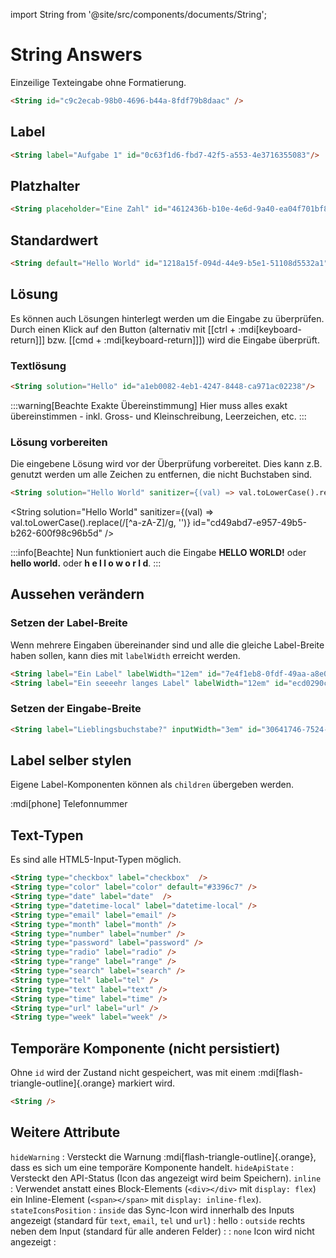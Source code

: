 import String from '@site/src/components/documents/String';

# String Answers

Einzeilige Texteingabe ohne Formatierung.

```md
<String id="c9c2ecab-98b0-4696-b44a-8fdf79b8daac" />
```

<String id="c9c2ecab-98b0-4696-b44a-8fdf79b8daac" />

## Label

```md
<String label="Aufgabe 1" id="0c63f1d6-fbd7-42f5-a553-4e3716355083"/>
```

<String label="Aufgabe 1" id="0c63f1d6-fbd7-42f5-a553-4e3716355083"/>


## Platzhalter
```md
<String placeholder="Eine Zahl" id="4612436b-b10e-4e6d-9a40-ea04f701bf87" />
```
<String placeholder="Eine Zahl" id="4612436b-b10e-4e6d-9a40-ea04f701bf87" />

## Standardwert
```md
<String default="Hello World" id="1218a15f-094d-44e9-b5e1-51108d5532a1"/>
```
<String default="Hello World" id="1218a15f-094d-44e9-b5e1-51108d5532a1"/>

## Lösung
Es können auch Lösungen hinterlegt werden um die Eingabe zu überprüfen. Durch einen Klick auf den Button (alternativ mit [[ctrl + :mdi[keyboard-return]]] bzw. [[cmd + :mdi[keyboard-return]]]) wird die Eingabe überprüft.

<String solution="Lösung" placeholder="Die Lösung ist 'Lösung'" id="6970d5f8-0015-40a8-97d4-e576dd1b4b3c"/>

### Textlösung
```md
<String solution="Hello" id="a1eb0082-4eb1-4247-8448-ca971ac02238"/>
```
<String solution="Hello" id="a1eb0082-4eb1-4247-8448-ca971ac02238"/>

:::warning[Beachte Exakte Übereinstimmung]
Hier muss alles exakt übereinstimmen - inkl. Gross- und Kleinschreibung, Leerzeichen, etc.
:::

### Lösung vorbereiten
Die eingebene Lösung wird vor der Überprüfung vorbereitet. Dies kann z.B. genutzt werden um alle Zeichen zu entfernen, die nicht Buchstaben sind.
```md
<String solution="Hello World" sanitizer={(val) => val.toLowerCase().replace(/[^a-zA-Z]/g, '')} id="cd49abd7-e957-49b5-b262-600f98c96b5d" />
```
<String solution="Hello World" sanitizer={(val) => val.toLowerCase().replace(/[^a-zA-Z]/g, '')} id="cd49abd7-e957-49b5-b262-600f98c96b5d" />

:::info[Beachte]
Nun funktioniert auch die Eingabe __HELLO WORLD!__ oder __hello world.__ oder __h e l l o w o r l d__.
:::

## Aussehen verändern

### Setzen der Label-Breite
Wenn mehrere Eingaben übereinander sind und alle die gleiche Label-Breite haben sollen, kann dies mit `labelWidth` erreicht werden.

```md
<String label="Ein Label" labelWidth="12em" id="7e4f1eb8-0fdf-49aa-a8e0-fcb78b454826" />
<String label="Ein seeeehr langes Label" labelWidth="12em" id="ecd0290c-dc12-442c-8a16-3c1e052e92b7" />
```

<String label="Ein Label" labelWidth="12em" id="7e4f1eb8-0fdf-49aa-a8e0-fcb78b454826" />
<String label="Ein seeeehr langes Label" labelWidth="12em" id="ecd0290c-dc12-442c-8a16-3c1e052e92b7" />

### Setzen der Eingabe-Breite
```md
<String label="Lieblingsbuchstabe?" inputWidth="3em" id="30641746-7524-4a1b-b09f-ab19cc993a22" />
```

<String label="Lieblingsbuchstabe?" inputWidth="3em" id="30641746-7524-4a1b-b09f-ab19cc993a22" />

## Label selber stylen
Eigene Label-Komponenten können als `children` übergeben werden.

<String id="006725b9-1256-4221-ae3e-a57baa6a6660" type="tel">
    <span style={{paddingRight: '1.5em'}}>
        :mdi[phone] Telefonnummer
    </span>
</String>

## Text-Typen
Es sind alle HTML5-Input-Typen möglich.

```md
<String type="checkbox" label="checkbox"  />
<String type="color" label="color" default="#3396c7" />
<String type="date" label="date"  />
<String type="datetime-local" label="datetime-local" />
<String type="email" label="email" />
<String type="month" label="month" />
<String type="number" label="number" />
<String type="password" label="password" />
<String type="radio" label="radio" />
<String type="range" label="range" />
<String type="search" label="search" />
<String type="tel" label="tel" />
<String type="text" label="text" />
<String type="time" label="time" />
<String type="url" label="url" />
<String type="week" label="week" />
```

<String type="checkbox" label="checkbox"  hideWarning hideApiState />
<String type="color" label="color" default="#3396c7" hideWarning hideApiState />
<String type="date" label="date"  hideWarning hideApiState />
<String type="datetime-local" label="datetime-local" hideWarning hideApiState />
<String type="email" label="email" hideWarning hideApiState />
<String type="month" label="month" hideWarning hideApiState />
<String type="number" label="number" hideWarning hideApiState />
<String type="password" label="password" hideWarning hideApiState />
<String type="radio" label="radio" hideWarning hideApiState />
<String type="range" label="range" hideWarning hideApiState />
<String type="search" label="search" hideWarning hideApiState />
<String type="tel" label="tel" hideWarning hideApiState />
<String type="text" label="text" hideWarning hideApiState />
<String type="time" label="time" hideWarning hideApiState />
<String type="url" label="url" hideWarning hideApiState />
<String type="week" label="week" hideWarning hideApiState />


## Temporäre Komponente (nicht persistiert)

Ohne `id` wird der Zustand nicht gespeichert, was mit einem :mdi[flash-triangle-outline]{.orange} markiert wird.

```md
<String />
```

<String />


## Weitere Attribute

`hideWarning`
:  Versteckt die Warnung :mdi[flash-triangle-outline]{.orange}, dass es sich um eine temporäre Komponente handelt.
`hideApiState`
: Versteckt den API-Status (Icon das angezeigt wird beim Speichern).
`inline`
: Verwendet anstatt eines Block-Elements (`<div></div>` mit `display: flex`) ein Inline-Element (`<span></span>` mit `display: inline-flex`).
`stateIconsPosition`
: `inside` das Sync-Icon wird innerhalb des Inputs angezeigt (standard für `text`, `email`, `tel` und `url`)
: <String stateIconsPosition="inside" inline /> hello
: `outside` rechts neben dem Input (standard für alle anderen Felder)
: <String stateIconsPosition="outside" inline />
: `none` Icon wird nicht angezeigt
: <String stateIconsPosition="none" inline />